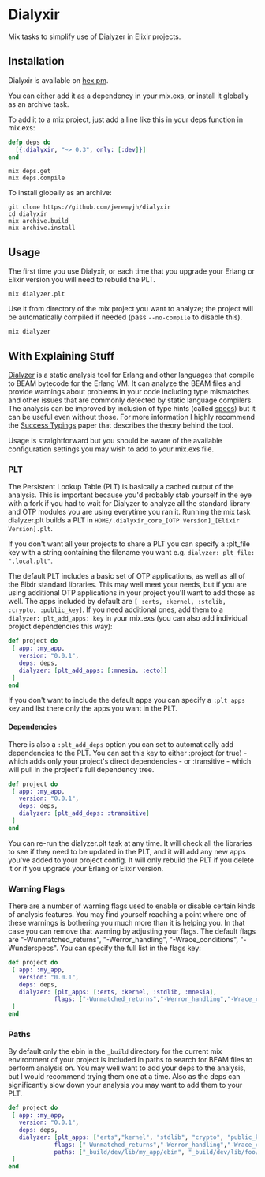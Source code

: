 # Dialyxir

Mix tasks to simplify use of Dialyzer in Elixir projects.

## Installation

Dialyxir is available on [hex.pm](https://hex.pm/packages/dialyxir). 

You can either add it as a dependency in your mix.exs, or install it globally as an archive task.

To add it to a mix project, just add a line like this in your deps function in mix.exs:

```elixir
defp deps do
  [{:dialyxir, "~> 0.3", only: [:dev]}]
end
```

```console
mix deps.get
mix deps.compile
```
 
To install globally as an archive:

```console
git clone https://github.com/jeremyjh/dialyxir
cd dialyxir
mix archive.build
mix archive.install
```

## Usage

The first time you use Dialyxir, or each time that you upgrade your Erlang or Elixir version you will need to rebuild the PLT.

```console
mix dialyzer.plt
```


Use it from directory of the mix project you want to analyze; the project will be automatically compiled if needed (pass `--no-compile` to disable this).

```console
mix dialyzer
```

## With Explaining Stuff

[Dialyzer](http://www.erlang.org/doc/apps/dialyzer/dialyzer_chapter.html) is a static analysis tool for Erlang and other languages that compile to BEAM bytecode for the Erlang VM. It can analyze the BEAM files and provide warnings about problems in your code including type mismatches and other issues that are commonly detected by static language compilers. The analysis can be improved by inclusion of type hints (called [specs](http://elixir-lang.org/docs/stable/elixir/typespecs.html)) but it can be useful even without those. For more information I highly recommend the [Success Typings](http://user.it.uu.se/~kostis/Papers/succ_types.pdf) paper that describes the theory behind the tool.


Usage is straightforward but you should be aware of the available configuration settings you may wish to add to your mix.exs file.

### PLT

The Persistent Lookup Table (PLT) is basically a cached output of the analysis. This is important because you'd probably stab yourself in the eye with
a fork if you had to wait for Dialyzer to analyze all the standard library and OTP modules you are using everytime you ran it.
Running the mix task dialyzer.plt builds a PLT in `HOME/.dialyxir_core_[OTP Version]_[Elixir Version].plt`.

If you don't want all your projects to share a PLT you can specify a :plt_file key with a string containing the filename you want e.g. `dialyzer: plt_file: ".local.plt"`.

The default PLT includes a basic set of OTP applications, as well as all of the Elixir standard libraries.
This may well meet your needs, but if you are using additional OTP applications in your project you'll want to add those as well.
The apps included by default are `[ :erts, :kernel, :stdlib, :crypto, :public_key]`. If you need additional ones, add them to a `dialyzer: plt_add_apps: key` in your mix.exs (you can also add individual project dependencies this way):

```elixir
def project do
 [ app: :my_app,
   version: "0.0.1",
   deps: deps,
   dialyzer: [plt_add_apps: [:mnesia, :ecto]]
 ]
end
```

If you don't want to include the default apps you can specify a `:plt_apps` key and list there only the apps you want in the PLT.

#### Dependencies
There is also a `:plt_add_deps` option you can set to automatically add dependencies to the PLT. You can set this key to either :project (or true) - which adds only your project's direct dependencies - or :transitive - which will pull in the project's full dependency tree.


```elixir
def project do
 [ app: :my_app,
   version: "0.0.1",
   deps: deps,
   dialyzer: [plt_add_deps: :transitive]
 ]
end
```


You can re-run the dialyzer.plt task at any time. It will check all the libraries to see if they need to be updated in the PLT, and it will add any new apps you've added to your
project config. It will only rebuild the PLT if you delete it or if you upgrade your Erlang or Elixir version.

### Warning Flags

There are a number of warning flags used to enable or disable certain kinds of analysis features.
You may find yourself reaching a point where one of these warnings is bothering you much more than it is helping you.
In that case you can remove that warning by adjusting your flags.
The default flags are "-Wunmatched_returns", "-Werror_handling", "-Wrace_conditions", "-Wunderspecs". You can specify the full list in the flags key:

```elixir
def project do
 [ app: :my_app,
   version: "0.0.1",
   deps: deps,
   dialyzer: [plt_apps: [:erts, :kernel, :stdlib, :mnesia],
             flags: ["-Wunmatched_returns","-Werror_handling","-Wrace_conditions", "-Wno_opaque"]]
 ]
end
```

### Paths

By default only the ebin in the `_build` directory for the current mix environment of your project is included in paths to search for BEAM files to perform analysis on. You may well want to add your deps to the analysis, but I would recommend trying them one at a time. Also as the deps can significantly slow down your analysis you may want to add them to your PLT.

```elixir
def project do
 [ app: :my_app,
   version: "0.0.1",
   deps: deps,
   dialyzer: [plt_apps: ["erts","kernel", "stdlib", "crypto", "public_key", "mnesia"],
             flags: ["-Wunmatched_returns","-Werror_handling","-Wrace_conditions", "-Wno_opaque"],
             paths: ["_build/dev/lib/my_app/ebin", "_build/dev/lib/foo/ebin"]]
 ]
end
```
